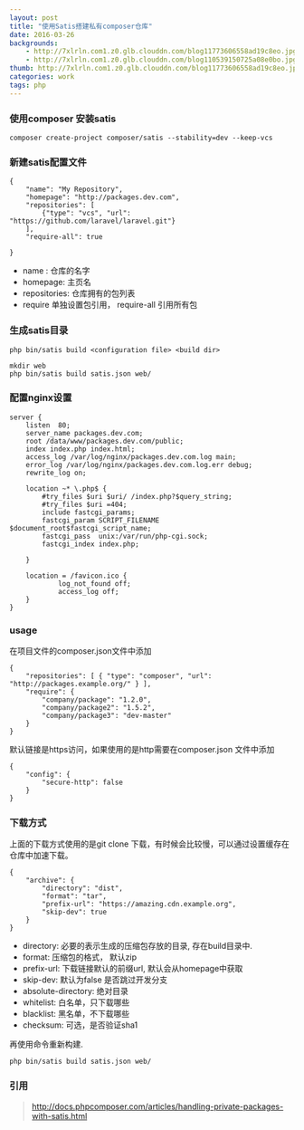 ```yaml
---
layout: post
title: "使用Satis搭建私有composer仓库"
date: 2016-03-26
backgrounds:
    - http://7xlrln.com1.z0.glb.clouddn.com/blog11773606558ad19c8eo.jpg
    - http://7xlrln.com1.z0.glb.clouddn.com/blog110539150725a08e0bo.jpg
thumb: http://7xlrln.com1.z0.glb.clouddn.com/blog11773606558ad19c8eo.jpg?imageView2/1/w/200/h/200
categories: work
tags: php
---
```

### 使用composer 安装satis
```
composer create-project composer/satis --stability=dev --keep-vcs
```

### 新建satis配置文件
```
{
    "name": "My Repository",
    "homepage": "http://packages.dev.com",
    "repositories": [
        {"type": "vcs", "url": "https://github.com/laravel/laravel.git"}
    ],
    "require-all": true

}
```
* name : 仓库的名字
* homepage: 主页名
* repositories:  仓库拥有的包列表
*  require 单独设置包引用， require-all 引用所有包


### 生成satis目录
```
php bin/satis build <configuration file> <build dir>

mkdir web
php bin/satis build satis.json web/
```


### 配置nginx设置

```
server {
    listen  80;
    server_name packages.dev.com;
    root /data/www/packages.dev.com/public;
    index index.php index.html;
    access_log /var/log/nginx/packages.dev.com.log main;
    error_log /var/log/nginx/packages.dev.com.log.err debug;
    rewrite_log on;

    location ~* \.php$ {
        #try_files $uri $uri/ /index.php?$query_string;
        #try_files $uri =404;
        include fastcgi_params;
        fastcgi_param SCRIPT_FILENAME $document_root$fastcgi_script_name;
        fastcgi_pass  unix:/var/run/php-cgi.sock;
        fastcgi_index index.php;

    }

    location = /favicon.ico {
            log_not_found off;
            access_log off;
    }
}
```


### usage
在项目文件的composer.json文件中添加
```
{
    "repositories": [ { "type": "composer", "url": "http://packages.example.org/" } ],
    "require": {
        "company/package": "1.2.0",
        "company/package2": "1.5.2",
        "company/package3": "dev-master"
    }
}
```
默认链接是https访问，如果使用的是http需要在composer.json 文件中添加
```
{
    "config": {
        "secure-http": false
    }
}
```


### 下载方式

上面的下载方式使用的是git  clone 下载，有时候会比较慢，可以通过设置缓存在仓库中加速下载。

```
{
    "archive": {
        "directory": "dist",
        "format": "tar",
        "prefix-url": "https://amazing.cdn.example.org",
        "skip-dev": true
    }
}
```
* directory: 必要的表示生成的压缩包存放的目录, 存在build目录中.
* format: 压缩包的格式， 默认zip
* prefix-url: 下载链接默认的前缀url, 默认会从homepage中获取
* skip-dev: 默认为false 是否跳过开发分支
* absolute-directory: 绝对目录
* whitelist: 白名单，只下载哪些
* blacklist: 黑名单，不下载哪些
* checksum: 可选，是否验证sha1

再使用命令重新构建.
```
php bin/satis build satis.json web/
```


### 引用
> <http://docs.phpcomposer.com/articles/handling-private-packages-with-satis.html>
